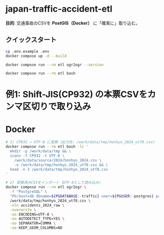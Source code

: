 # japan-traffic-accident-etl

**目的**: 交通事故のCSVを **PostGIS（Docker）** に「確実に」取り込む。  

## クイックスタート

```bash
cp .env.example .env
docker compose up -d --build

docker compose run --rm etl ogr2ogr --version

docker compose run --rm etl bash

```


# 例1: Shift-JIS(CP932) の本票CSVをカンマ区切りで取り込み
# Docker
```bash
# 1) CP932 → UTF-8 に変換（出力先: /work/data/tmp/honhyo_2024_utf8.csv）
docker compose run --rm etl bash -lc '
  mkdir -p /work/data/tmp && \
  iconv -f CP932 -t UTF-8 \
    /work/data/source/2024/honhyo_2024.csv \
    -o /work/data/tmp/honhyo_2024_utf8.csv && \
  head -n 3 /work/data/tmp/honhyo_2024_utf8.csv
'

# 2) 変換済みCSVをインポート（UTF-8として読み込み）
docker compose run --rm etl ogr2ogr \
  -f "PostgreSQL" \
  "PG:host=db dbname=${PGDATABASE:-traffic} user=${PGUSER:-postgres} password=${PGPASSWORD:-postgres} port=${PGPORT:-5432}" \
  /work/data/tmp/honhyo_2024_utf8.csv \
  -nln accidents_2024_raw \
  -overwrite \
  -oo ENCODING=UTF-8 \
  -oo AUTODETECT_TYPE=YES \
  -oo SEPARATOR=COMMA \
  -oo KEEP_GEOM_COLUMNS=NO
```

